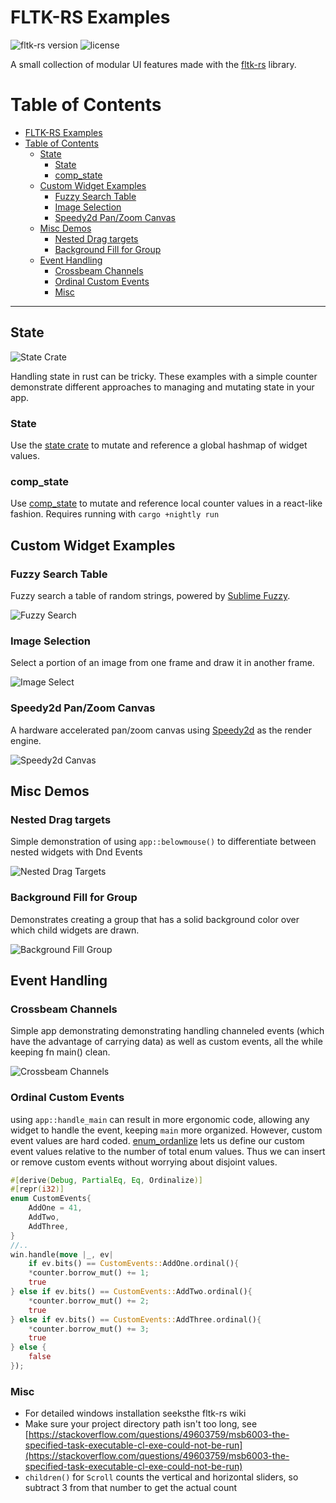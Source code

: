 # FLTK-RS Examples
![fltk-rs version](https://img.shields.io/badge/fltk--rs-%5E1.2-green)
![license](https://github.com/fltk-rs/fltk-rs/blob/master/LICENSE)

A small collection of modular UI features made with the [fltk-rs](https://github.com/MoAlyousef/fltk-rs) library.

# Table of Contents

- [FLTK-RS Examples](#fltk-rs-examples)
- [Table of Contents](#table-of-contents)
  - [State](#state)
    - [State](#state-1)
    - [comp_state](#comp_state)
  - [Custom Widget Examples](#custom-widget-examples)
    - [Fuzzy Search Table](#fuzzy-search-table)
    - [Image Selection](#image-selection)
    - [Speedy2d Pan/Zoom Canvas](#speedy2d-panzoom-canvas)
  - [Misc Demos](#misc-demos)
    - [Nested Drag targets](#nested-drag-targets)
    - [Background Fill for Group](#background-fill-for-group)
  - [Event Handling](#event-handling)
    - [Crossbeam Channels](#crossbeam-channels)
    - [Ordinal Custom Events](#ordinal-custom-events)
    - [Misc](#misc)

---

## State

![State Crate](./.github/images/state_counter.gif)

Handling state in rust can be tricky. These examples with a simple counter demonstrate different approaches to managing and mutating state in your app.

### State

Use the [state crate](https://github.com/sergiobenitez/state) to mutate and reference a global hashmap of widget values.

### comp_state

Use [comp_state](https://github.com/rebo/comp_state) to mutate and reference local counter values in a react-like fashion. Requires running with `cargo +nightly run`

## Custom Widget Examples

### Fuzzy Search Table

Fuzzy search a table of random strings, powered by [Sublime Fuzzy](https://crates.io/crates/sublime_fuzzy).

![Fuzzy Search](./.github/images/fuzzy_search.png)

### Image Selection

Select a portion of an image from one frame and draw it in another frame.

![Image Select](./.github/images/image_select.png)

### Speedy2d Pan/Zoom Canvas

A hardware accelerated pan/zoom canvas using [Speedy2d](https://github.com/QuantumBadger/Speedy2D) as the render engine.

![Speedy2d Canvas](./.github/images/speedy2d_canvas_new.gif)

## Misc Demos

### Nested Drag targets

Simple demonstration of using `app::belowmouse()` to differentiate between nested widgets with Dnd Events

![Nested Drag Targets](./.github/images/nested_drag_targets.gif)

### Background Fill for Group

Demonstrates creating a group that has a solid background color over which child widgets are drawn.

![Background Fill Group](./.github/images/background_fill_group.PNG)

## Event Handling

### Crossbeam Channels

Simple app demonstrating demonstrating handling channeled events (which have the advantage of carrying data) as well as custom events, all the while keeping fn main() clean.

![Crossbeam Channels](./.github/images/crossbeam_channels.PNG)

### Ordinal Custom Events

using `app::handle_main` can result in more ergonomic code, allowing any widget to handle the event, keeping `main` more organized. However, custom event values are hard coded. [enum_ordanlize](https://docs.rs/enum-ordinalize/3.1.10/enum_ordinalize/) lets us define our custom event values relative to the number of total enum values. Thus we can insert or remove custom events without worrying about disjoint values.

```rust
#[derive(Debug, PartialEq, Eq, Ordinalize)]
#[repr(i32)]
enum CustomEvents{
    AddOne = 41,
    AddTwo,
    AddThree,
}
//..
win.handle(move |_, ev|
    if ev.bits() == CustomEvents::AddOne.ordinal(){
    *counter.borrow_mut() += 1;
    true
} else if ev.bits() == CustomEvents::AddTwo.ordinal(){
    *counter.borrow_mut() += 2;
    true
} else if ev.bits() == CustomEvents::AddThree.ordinal(){
    *counter.borrow_mut() += 3;
    true
} else {
    false
});

```

### Misc

- For detailed windows installation seeksthe fltk-rs wiki
- Make sure your project directory path isn't too long, see [https://stackoverflow.com/questions/49603759/msb6003-the-specified-task-executable-cl-exe-could-not-be-run](https://stackoverflow.com/questions/49603759/msb6003-the-specified-task-executable-cl-exe-could-not-be-run)
- `children()` for `Scroll` counts the vertical and horizontal sliders, so subtract 3 from that number to get the actual count
